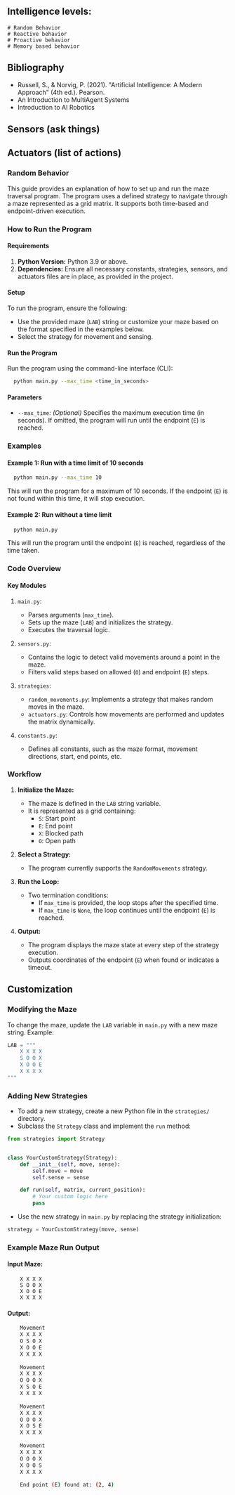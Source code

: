 ## Intelligence levels:
    # Random Behavior
    # Reactive behavior
    # Proactive behavior
    # Memory based behavior

## Bibliography
- Russell, S., & Norvig, P. (2021). "Artificial Intelligence: A Modern Approach" (4th ed.). Pearson.
- An Introduction to MultiAgent Systems
- Introduction to AI Robotics

## Sensors (ask things)

## Actuators (list of actions)


### Random Behavior

This guide provides an explanation of how to set up and run the maze traversal program. 
The program uses a defined strategy to navigate through a maze represented as a grid 
matrix. It supports both time-based and endpoint-driven execution.

### **How to Run the Program**
#### **Requirements**
1. **Python Version:** Python 3.9 or above.
2. **Dependencies:** Ensure all necessary constants, strategies, sensors, and actuators files are in place, as provided in the project.

#### **Setup**
To run the program, ensure the following:
- Use the provided maze (`LAB`) string or customize your maze based on the format specified in the examples below.
- Select the strategy for movement and sensing.

#### **Run the Program**
Run the program using the command-line interface (CLI):
``` bash
  python main.py --max_time <time_in_seconds>
```
#### **Parameters**
- `--max_time`: _(Optional)_ Specifies the maximum execution time (in seconds). If omitted, the program will run until the endpoint (`E`) is reached.

### **Examples**
#### Example 1: Run with a time limit of 10 seconds
``` bash
  python main.py --max_time 10
```
This will run the program for a maximum of 10 seconds. If the endpoint (`E`) is not found within this time, it will stop execution.
#### Example 2: Run without a time limit
``` bash
  python main.py
```
This will run the program until the endpoint (`E`) is reached, regardless of the time taken.

### **Code Overview**
#### **Key Modules**
1. `main.py`:
    - Parses arguments (`max_time`).
    - Sets up the maze (`LAB`) and initializes the strategy.
    - Executes the traversal logic.

2. `sensors.py`:
    - Contains the logic to detect valid movements around a point in the maze.
    - Filters valid steps based on allowed (`O`) and endpoint (`E`) steps.

3. `strategies`:
    - `random_movements.py`: Implements a strategy that makes random moves in the maze.
    - `actuators.py`: Controls how movements are performed and updates the matrix dynamically.

4. `constants.py`:
    - Defines all constants, such as the maze format, movement directions, start, end points, etc.

### **Workflow**
1. **Initialize the Maze:**
    - The maze is defined in the `LAB` string variable.
    - It is represented as a grid containing:
        - `S`: Start point
        - `E`: End point
        - `X`: Blocked path
        - `O`: Open path

2. **Select a Strategy:**
    - The program currently supports the `RandomMovements` strategy.

3. **Run the Loop:**
    - Two termination conditions:
        - If `max_time` is provided, the loop stops after the specified time.
        - If `max_time` is `None`, the loop continues until the endpoint (`E`) is reached.

4. **Output:**
    - The program displays the maze state at every step of the strategy execution.
    - Outputs coordinates of the endpoint (`E`) when found or indicates a timeout.

## **Customization**
### **Modifying the Maze**
To change the maze, update the `LAB` variable in `main.py` with a new maze string. Example:
``` python
LAB = """
    X X X X
    S O O X
    X O O E
    X X X X
"""
```
### **Adding New Strategies**
- To add a new strategy, create a new Python file in the `strategies/` directory.
- Subclass the `Strategy` class and implement the `run` method:
``` python
from strategies import Strategy


class YourCustomStrategy(Strategy):
    def __init__(self, move, sense):
        self.move = move
        self.sense = sense

    def run(self, matrix, current_position):
        # Your custom logic here
        pass
```
- Use the new strategy in `main.py` by replacing the strategy initialization:
``` python
strategy = YourCustomStrategy(move, sense)
```
### Example Maze Run Output
#### Input Maze:
``` text
    X X X X
    S O O X
    X O O E
    X X X X
```
#### Output:
``` bash
    Movement
    X X X X
    O S O X
    X O O E 
    X X X X
    
    Movement
    X X X X 
    O O O X
    X S O E
    X X X X
    
    Movement
    X X X X 
    O O O X
    X O S E
    X X X X
    
    Movement
    X X X X 
    O O O X
    X O O S
    X X X X
    
    End point (E) found at: (2, 4)
```
